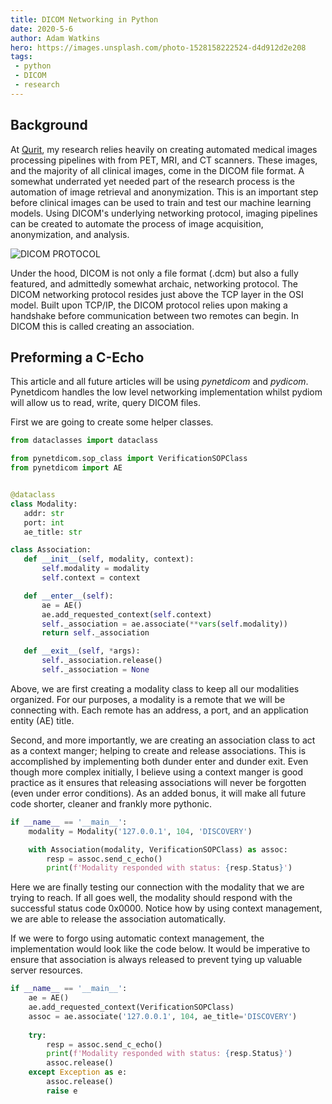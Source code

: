 ```yaml
---
title: DICOM Networking in Python
date: 2020-5-6
author: Adam Watkins
hero: https://images.unsplash.com/photo-1528158222524-d4d912d2e208
tags:
 - python
 - DICOM
 - research
---
```


## Background

At [Qurit](https://qurit.ca), my research relies heavily on creating automated medical images processing pipelines with 
from PET, MRI, and CT scanners.  These images, and the majority of all clinical images, come in the DICOM file format.
A somewhat underrated yet needed part of the research 
process is the automation of image retrieval and anonymization.  This is an important step before clinical images can be 
used to train and test our machine learning models.  Using DICOM's underlying networking protocol, imaging pipelines can 
be created to automate the process of image acquisition, anonymization, and analysis.

![DICOM PROTOCOL](https://rahmimlab.files.wordpress.com/2020/07/dicom1.png)

Under the hood, DICOM is not only a file format (.dcm) but also a fully featured, and admittedly somewhat archaic, 
networking protocol. The DICOM networking protocol resides just above the TCP layer in the OSI model.  Built upon TCP/IP, 
the DICOM protocol relies upon making a handshake before communication between two remotes can begin.  In DICOM this is 
called creating an association.

## Preforming a C-Echo
 
This article and all future articles will be using *pynetdicom* and  *pydicom*. Pynetdicom handles the low level 
networking implementation whilst pydiom will allow us to read, write, query DICOM files. 

First we are going to create some helper classes.
 
 ```python
from dataclasses import dataclass

from pynetdicom.sop_class import VerificationSOPClass
from pynetdicom import AE 


@dataclass
class Modality:
    addr: str
    port: int
    ae_title: str

class Association:
    def __init__(self, modality, context):
        self.modality = modality
        self.context = context

    def __enter__(self):
        ae = AE()
        ae.add_requested_context(self.context)
        self._association = ae.associate(**vars(self.modality))
        return self._association

    def __exit__(self, *args):
        self._association.release()
        self._association = None
```

Above, we are first creating a modality class to keep all our modalities organized.  For our purposes, a modality is a 
remote that we will be connecting with.  Each remote has an address, a port, and an application entity (AE) title.

Second, and more importantly, we are creating an association class to act as a context manger; helping to create and 
release associations.  This is accomplished by implementing both dunder enter and dunder exit.  Even though more complex 
initially, I believe using a context manger is good practice as it ensures that releasing associations will never be 
forgotten (even under error conditions). As an added bonus, it will make all future code shorter, cleaner and frankly 
more pythonic.

```python
if __name__ == '__main__':
    modality = Modality('127.0.0.1', 104, 'DISCOVERY')

    with Association(modality, VerificationSOPClass) as assoc:
        resp = assoc.send_c_echo()
        print(f'Modality responded with status: {resp.Status}')
```

Here we are finally testing our connection with the modality that we are trying to reach. If all goes well, the modality 
should respond with the successful status code 0x0000. Notice how by using context management, we are able to release 
the association automatically.

If we were to forgo using automatic context management, the implementation would look like the code below.  It would be 
imperative to ensure that association is always released to prevent tying up valuable server resources.

```python
if __name__ == '__main__':
    ae = AE()
    ae.add_requested_context(VerificationSOPClass)
    assoc = ae.associate('127.0.0.1', 104, ae_title='DISCOVERY')
    
    try:
        resp = assoc.send_c_echo()
        print(f'Modality responded with status: {resp.Status}')
        assoc.release()
    except Exception as e:
        assoc.release()
        raise e
```
